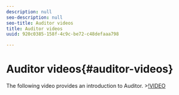 ```yaml
---
description: null
seo-description: null
seo-title: Auditor videos
title: Auditor videos
uuid: 920c0385-158f-4c9c-be72-c48defaaa798

---
```


# Auditor videos{#auditor-videos}

The following video provides an introduction to Auditor. >[!VIDEO](https://www.youtube.com/watch?v=CVSd5L4Rcgg) 
